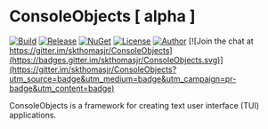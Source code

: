 # ConsoleObjects [ alpha ]

[![Build](https://ci.appveyor.com/api/projects/status/unwhjxkf0s116444?svg=true)](https://ci.appveyor.com/project/skthomasjr/consoleobjects)
[![Release](https://img.shields.io/github/release/skthomasjr/ConsoleObjects.svg?maxAge=2592000)](https://github.com/skthomasjr/ConsoleObjects/releases)
[![NuGet](https://img.shields.io/nuget/v/ConsoleObjects.svg)](https://www.nuget.org/packages/ConsoleObjects)
[![License](https://img.shields.io/github/license/skthomasjr/ConsoleObjects.svg?maxAge=2592000)](LICENSE.md)
[![Author](https://img.shields.io/badge/author-Scott%20K.%20Thomas%2C%20Jr.-blue.svg?maxAge=2592000)](https://www.linkedin.com/in/skthomasjr)
[![Join the chat at https://gitter.im/skthomasjr/ConsoleObjects](https://badges.gitter.im/skthomasjr/ConsoleObjects.svg)](https://gitter.im/skthomasjr/ConsoleObjects?utm_source=badge&utm_medium=badge&utm_campaign=pr-badge&utm_content=badge)

ConsoleObjects is a framework for creating text user interface (TUI) applications.
